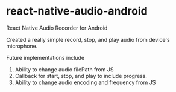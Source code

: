 # react-native-audio-android
React Native Audio Recorder for Android

Created a really simple record, stop, and play audio from device's microphone.

Future implementations include
1. Ability to change audio filePath from JS
2. Callback for start, stop, and play to include progress.
3. Ability to change audio encoding and frequency from JS
